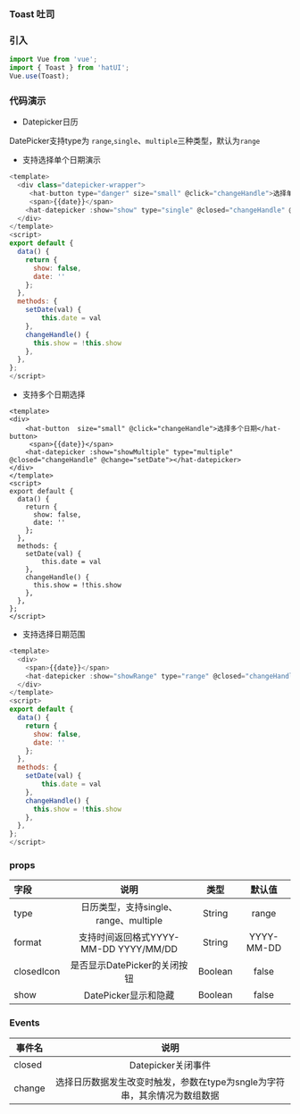### Toast 吐司

### 引入

```js
import Vue from 'vue';
import { Toast } from 'hatUI';
Vue.use(Toast);
```

### 代码演示

- Datepicker日历

DatePicker支持type为 `range`,`single`、`multiple`三种类型，默认为`range`

- 支持选择单个日期演示
```js
<template>
  <div class="datepicker-wrapper">
     <hat-button type="danger" size="small" @click="changeHandle">选择单个日期</hat-button>
     <span>{{date}}</span>
    <hat-datepicker :show="show" type="single" @closed="changeHandle" @change="setDate"></hat-datepicker>
  </div>
</template>
<script>
export default {
  data() {
    return {
      show: false,
      date: ''
    };
  },
  methods: {
    setDate(val) {
        this.date = val
    },
    changeHandle() {
      this.show = !this.show
    },
  },
};
</script>
```
- 支持多个日期选择

```vue
<template>
<div>
    <hat-button  size="small" @click="changeHandle">选择多个日期</hat-button>
     <span>{{date}}</span>
    <hat-datepicker :show="showMultiple" type="multiple" @closed="changeHandle" @change="setDate"></hat-datepicker>
</div>
</template>
<script>
export default {
  data() {
    return {
      show: false,
      date: ''
    };
  },
  methods: {
    setDate(val) {
        this.date = val
    },
    changeHandle() {
      this.show = !this.show
    },
  },
};
</script>
```
- 支持选择日期范围

```js
<template>
  <div>
    <span>{{date}}</span>
    <hat-datepicker :show="showRange" type="range" @closed="changeHandle" @change="setDate"></hat-datepicker>
  </div>
</template>
<script>
export default {
  data() {
    return {
      show: false,
      date: ''
    };
  },
  methods: {
    setDate(val) {
        this.date = val
    },
    changeHandle() {
      this.show = !this.show
    },
  },
};
</script>

```

### props

| 字段    | 说明    | 类型 |默认值|
| :------------- |:-------------:| :-----:|:-------:|
| type  | 日历类型，支持single、range、multiple | String |range|
| format  | 支持时间返回格式YYYY-MM-DD YYYY/MM/DD   |  String |YYYY-MM-DD|
| closedIcon | 是否显示DatePicker的关闭按钮   | Boolean| false|
|show|DatePicker显示和隐藏|Boolean|false|

### Events

| 事件名    | 说明   |
| ------------- |:-------------:|
| closed  | Datepicker关闭事件 | 
| change  |  选择日历数据发生改变时触发，参数在type为sngle为字符串，其余情况为数组数据 | 

<ClientOnly>
  <demo componentName="toast" />
</ClientOnly>


